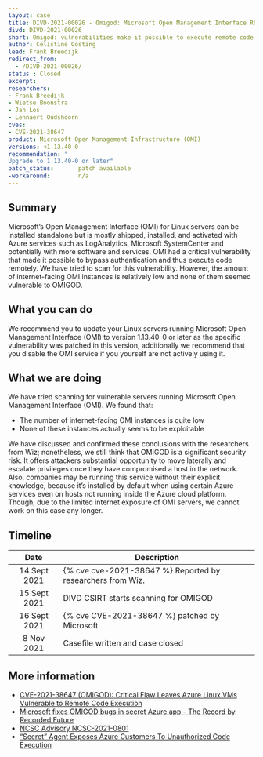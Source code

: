 ```yaml
---
layout: case
title: DIVD-2021-00026 - Omigod: Microsoft Open Management Interface RCE
divd: DIVD-2021-00026
short: Omigod: vulnerabilities make it possible to execute remote code via Microsoft Open Management Interface on Azure Linux machines
author: Célistine Oosting
lead: Frank Breedijk
redirect_from:
  - /DIVD-2021-00026/
status : Closed
excerpt:
researchers:
- Frank Breedijk
- Wietse Boonstra
- Jan Los
- Lennaert Oudshoorn
cves:
- CVE-2021-38647
product: Microsoft Open Management Infrastructure (OMI)
versions: <1.13.40-0
recommendation: "
Upgrade to 1.13.40-0 or later"
patch_status:	 	patch available
-workaround:		n/a
---
```


## Summary

Microsoft’s Open Management Interface (OMI) for Linux servers can be installed standalone but is mostly shipped, installed, and activated with Azure services such as LogAnalytics, Microsoft SystemCenter and potentially with more software and services. OMI had a critical vulnerability that made it possible to bypass authentication and thus execute code remotely. We have tried to scan for this vulnerability. However, the amount of internet-facing OMI instances is relatively low and none of them seemed vulnerable to OMIGOD.

## What you can do

We recommend you to update your Linux servers running Microsoft Open Management Interface (OMI) to version 1.13.40-0 or later as the specific vulnerability was patched in this version, additionally we recommend that you disable the OMI service if you yourself are not actively using it.


## What we are doing

We have tried scanning for vulnerable servers running Microsoft Open Management Interface (OMI). We found that:
- The number of internet-facing OMI instances is quite low
- None of these instances actually seems to be exploitable

We have discussed and confirmed these conclusions with the researchers from Wiz; nonetheless, we still think that OMIGOD is a significant security risk. It offers attackers substantial opportunity to move laterally and escalate privileges once they have compromised a host in the network. Also, companies may be running this service without their explicit knowledge, because it’s installed by default when using certain Azure services even on hosts not running inside the Azure cloud platform. Though, due to the limited internet exposure of OMI servers, we cannot work on this case any longer.


## Timeline

| Date | Description |
|:-----:|-------------|
| 14 Sept 2021 | {% cve cve-2021-38647 %} Reported by researchers from Wiz. |
| 15 Sept 2021 | DIVD CSIRT starts scanning for OMIGOD |
| 16 Sept 2021 | {% cve CVE-2021-38647 %} patched by Microsoft |
| 8 Nov 2021 | Casefile written and case closed |

## More information

* [CVE-2021-38647 (OMIGOD): Critical Flaw Leaves Azure Linux VMs Vulnerable to Remote Code Execution](https://www.tenable.com/blog/cve-2021-38647-omigod-critical-flaw-leaves-azure-linux-vms-vulnerable-to-remote-code-execution)
* [Microsoft fixes OMIGOD bugs in secret Azure app - The Record by Recorded Future](https://therecord.media/microsoft-fixes-omigod-bugs-in-secret-azure-app/)
* [NCSC Advisory NCSC-2021-0801](https://advisories.ncsc.nl/advisory?id=NCSC-2021-0801)
* [“Secret” Agent Exposes Azure Customers To Unauthorized Code Execution ](https://www.wiz.io/blog/secret-agent-exposes-azure-customers-to-unauthorized-code-execution)
